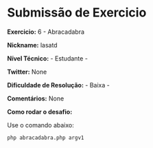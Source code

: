 # Submissão de Exercicio

**Exercicio:** 6 - Abracadabra

**Nickname:** lasatd

**Nível Técnico:** - Estudante -

**Twitter:** None

**Dificuldade de Resolução:** - Baixa -

**Comentários:** None

**Como rodar o desafio:** 

Use o comando abaixo: 
```bash
php abracadabra.php argv1
```